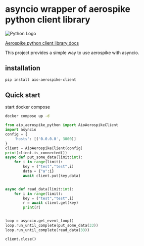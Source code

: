 # asyncio wrapper of aerospike python client library #

![Python Logo](https://www.python.org/static/community_logos/python-logo.png "Sample inline image")

[Aerospike python client library docs](https://aerospike-python-client.readthedocs.io/en/latest/index.html)


This project provides a simple way to use aerospike with asyncio. 


## installation ##

```bash
pip install aio-aerospike-client
```


## Quick start  ##
start docker compose 

```bash
docker compose up -d 
```

```python
from aio_aerospike_python import AioAerospikeClient
import asyncio
config = {
    'hosts': [('0.0.0.0', 3000)]
}
client = AioAerospikeClient(config)
print(client.is_connected())
async def put_some_data(limit:int):
    for i in range(limit):
        key = ("test","test",i)
        data = {"a":i}
        await client.put(key,data)


async def read_data(limit:int):
    for i in range(limit):
        key = ("test","test",i)
        r = await client.get(key)
        print(r)


loop = asyncio.get_event_loop()
loop.run_until_complete(put_some_data(33))
loop.run_until_complete(read_data(33))

client.close()

```